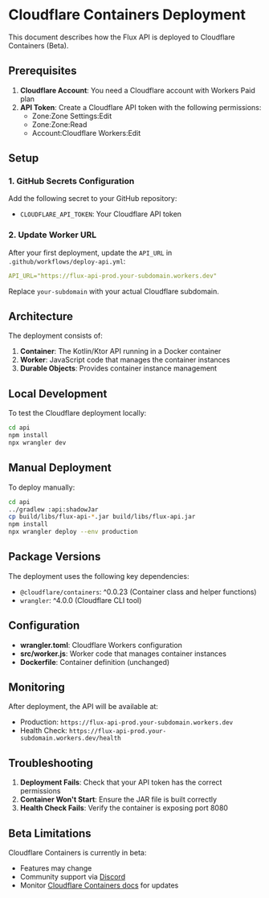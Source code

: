 # Cloudflare Containers Deployment

This document describes how the Flux API is deployed to Cloudflare Containers (Beta).

## Prerequisites

1. **Cloudflare Account**: You need a Cloudflare account with Workers Paid plan
2. **API Token**: Create a Cloudflare API token with the following permissions:
   - Zone:Zone Settings:Edit
   - Zone:Zone:Read
   - Account:Cloudflare Workers:Edit

## Setup

### 1. GitHub Secrets Configuration

Add the following secret to your GitHub repository:

- `CLOUDFLARE_API_TOKEN`: Your Cloudflare API token

### 2. Update Worker URL

After your first deployment, update the `API_URL` in `.github/workflows/deploy-api.yml`:

```yaml
API_URL="https://flux-api-prod.your-subdomain.workers.dev"
```

Replace `your-subdomain` with your actual Cloudflare subdomain.

## Architecture

The deployment consists of:

1. **Container**: The Kotlin/Ktor API running in a Docker container
2. **Worker**: JavaScript code that manages the container instances
3. **Durable Objects**: Provides container instance management

## Local Development

To test the Cloudflare deployment locally:

```bash
cd api
npm install
npx wrangler dev
```

## Manual Deployment

To deploy manually:

```bash
cd api
../gradlew :api:shadowJar
cp build/libs/flux-api-*.jar build/libs/flux-api.jar
npm install
npx wrangler deploy --env production
```

## Package Versions

The deployment uses the following key dependencies:
- `@cloudflare/containers`: ^0.0.23 (Container class and helper functions)
- `wrangler`: ^4.0.0 (Cloudflare CLI tool)

## Configuration

- **wrangler.toml**: Cloudflare Workers configuration
- **src/worker.js**: Worker code that manages container instances
- **Dockerfile**: Container definition (unchanged)

## Monitoring

After deployment, the API will be available at:
- Production: `https://flux-api-prod.your-subdomain.workers.dev`
- Health Check: `https://flux-api-prod.your-subdomain.workers.dev/health`

## Troubleshooting

1. **Deployment Fails**: Check that your API token has the correct permissions
2. **Container Won't Start**: Ensure the JAR file is built correctly
3. **Health Check Fails**: Verify the container is exposing port 8080

## Beta Limitations

Cloudflare Containers is currently in beta:
- Features may change
- Community support via [Discord](https://discord.cloudflare.com)
- Monitor [Cloudflare Containers docs](https://developers.cloudflare.com/containers/) for updates